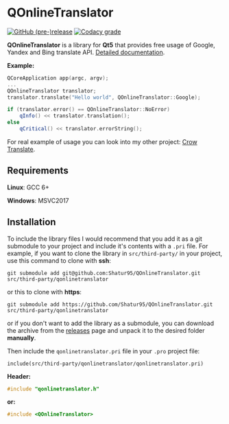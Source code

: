 # QOnlineTranslator

[![GitHub (pre-)release](https://img.shields.io/github/release/Shatur95/QOnlineTranslator/all.svg)](https://github.com/Shatur95/QOnlineTranslator/releases)
[![Codacy grade](https://img.shields.io/codacy/grade/b5abd65ae9504966b1965d598c37dfdb.svg)](https://app.codacy.com/project/Shatur95/QOnlineTranslator/dashboard)

**QOnlineTranslator** is a library for **Qt5** that provides free usage of Google, Yandex and Bing translate API. [Detailed documentation](docs/QOnlineTranslator.md "Class documentation").

**Example:**

```cpp
QCoreApplication app(argc, argv);
...
QOnlineTranslator translator;
translator.translate("Hello world", QOnlineTranslator::Google);

if (translator.error() == QOnlineTranslator::NoError)
    qInfo() << translator.translation();
else
    qCritical() << translator.errorString();
```

For real example of usage you can look into my other project: [Crow Translate](https://github.com/Shatur95/CrowTranslate "A simple and lightweight translator that allows to translate and say the selected text using the Google Translate API").

## Requirements

**Linux**: GCC 6+

**Windows**: MSVC2017

## Installation

To include the library files I would recommend that you add it as a git submodule to your project and include it's contents with a `.pri` file. For example, if you want to clone the library in `src/third-party/` in your project, use this command to clone with **ssh**:

`git submodule add git@github.com:Shatur95/QOnlineTranslator.git src/third-party/qonlinetranslator`

or this to clone with **https**:

`git submodule add https://github.com/Shatur95/QOnlineTranslator.git src/third-party/qonlinetranslator`

or if you don't want to add the library as a submodule, you can download the archive from the [releases](https://github.com/Shatur95/QOnlineTranslator/releases) page and unpack it to the desired folder **manually**.

Then include the `qonlinetranslator.pri` file in your `.pro` project file:

`include(src/third-party/qonlinetranslator/qonlinetranslator.pri)`

**Header:**

```cpp
#include "qonlinetranslator.h"
```

**or:**

```cpp
#include <QOnlineTranslator>
```
